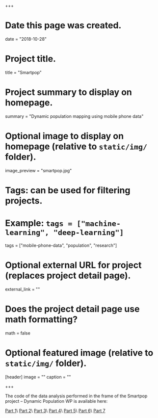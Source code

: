 +++
# Date this page was created.
date = "2018-10-28"

# Project title.
title = "Smartpop"

# Project summary to display on homepage.
summary = "Dynamic population mapping using mobile phone data"

# Optional image to display on homepage (relative to `static/img/` folder).
image_preview = "smartpop.jpg"

# Tags: can be used for filtering projects.
# Example: `tags = ["machine-learning", "deep-learning"]`
tags = ["mobile-phone-data", "population", "research"]

# Optional external URL for project (replaces project detail page).
external_link = ""

# Does the project detail page use math formatting?
math = false

# Optional featured image (relative to `static/img/` folder).
[header]
image = ""
caption = ""

+++

The code of the data analysis performed in the frame of the Smartpop project – Dynamic Population WP is available here:

[Part 1](https://damien-c-jacques.rbind.io/post/smartpop-dynamic-population-mapping/)\\
[Part 2](https://damien-c-jacques.rbind.io/post/dynamic-population-mapping-smartpop-part-2/)\\
[Part 3](https://damien-c-jacques.rbind.io/post/smartpop-dynamic-population-mapping-part-3/)\\
[Part 4](https://damien-c-jacques.rbind.io/post/smartpop-dynamic-population-mapping-part-4/)\\
[Part 5](https://damien-c-jacques.rbind.io/post/dynamic-population-mapping-smartpop-part-5/)\\
[Part 6](https://damien-c-jacques.rbind.io/post/dynamic-population-mapping-smartpop-part-6/)\\
[Part 7](https://damien-c-jacques.rbind.io/post/dynamic-population-mapping-smartpop-part-7/)
